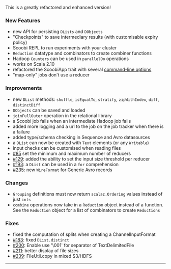 This is a greatly refactored and enhanced version!

### New Features

 * new API for persisting `DLists` and `DObjects`
 * "Checkpoints" to save intermediary results (with customisable expiry policy)
 * Scoobi REPL to run experiments with your cluster
 * `Reduction` datatype and combinators to create combiner functions
 * Hadoop `Counters` can be used in `parallelDo` operations
 * works on Scala 2.10 
 * refactored the ScoobiApp trait with several [command-line options](http://nicta.github.com/scoobi/guide/Application.html#Application)
 * "map-only" jobs don't use a reducer

### Improvements

 * new `DList` methods: `shuffle`, `isEqualTo`, `stratify`, `zipWithIndex`, `diff`, `distinctDiff`
 * `DObjects` can be saved and loaded
 * `joinFullOuter` operation in the relational library
 * a Scoobi job fails when an intermediate Hadoop job fails
 * added more logging and a url to the job on the job tracker when there is a failure
 * added type/schema checking in Sequence and Avro datasources
 * a `DList` can now be created with `Text` elements (or any `Writable`)
 * input checks can be customised when reading files
 * [#85](https://github.com/NICTA/scoobi/issues/85) set the minimum and maximum number of reducers
 * [#129](https://github.com/NICTA/scoobi/issues/129): added the ability to set the input size threshold per reducer
 * [#193](https://github.com/NICTA/scoobi/issues/193): a `DList` can be used in a `for` comprehension
 * [#235](https://github.com/NICTA/scoobi/issues/235): new `WireFormat` for Generic Avro records

### Changes

 * `Grouping` definitions must now return `scalaz.Ordering` values instead of just `ints`
 * `combine` operations now take in a `Reduction` object instead of a function. See the `Reduction` object for a list of combinators to create `Reductions`

### Fixes

 * fixed the computation of splits when creating a ChannelInputFormat
 * [#183](https://github.com/NICTA/scoobi/issues/183): fixed `DList.distinct`
 * [#200](https://github.com/NICTA/scoobi/issues/200): Enable use '\001' for separator of TextDelimitedFile
 * [#211](https://github.com/NICTA/scoobi/issues/211): better display of file sizes
 * [#239](https://github.com/NICTA/scoobi/issues/211): FileUtil.copy in mixed S3/HDFS
 
 
------ 
